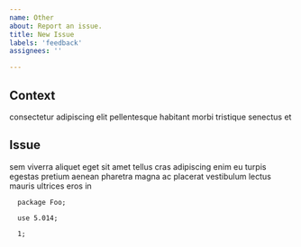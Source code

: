 ```yaml
---
name: Other
about: Report an issue.
title: New Issue
labels: 'feedback'
assignees: ''

---
```

## Context

consectetur adipiscing elit pellentesque habitant morbi tristique senectus et

## Issue

sem viverra aliquet eget sit amet tellus cras adipiscing enim eu turpis egestas pretium aenean pharetra magna ac placerat vestibulum lectus mauris ultrices eros in

```
  package Foo;

  use 5.014;

  1;
```
